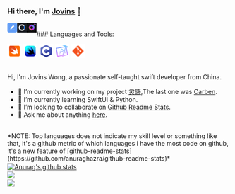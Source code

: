 ### Hi there, I'm [Jovins](https://jovins.cn/) 👋

<a href="http://jovins.cn/">
  <img align="left" alt="Jovins Wong | Blog" width="22px" src="https://raw.githubusercontent.com/jovins/jovins/master/assets/jovinsblog.png" />
</a>
<a href="https://apps.apple.com/cn/app/id1177925868">
  <img align="left" alt="AJovins Wong | Carben" width="22px" src="https://raw.githubusercontent.com/jovins/jovins/master/assets/jovinscarben.png" />
</a>
<a href="https://apps.apple.com/cn/app/id1478843357">
  <img align="left" alt="Jovins Wong | Fideo" width="22px" src="https://raw.githubusercontent.com/jovins/jovins/master/assets/jovinsfideo.png" />
</a>

<br />
### Languages and Tools:

<code><img height="32" src="https://raw.githubusercontent.com/jovins/jovins/master/assets/jovinsswift.png"></code>
<code><img height="32" src="https://raw.githubusercontent.com/jovins/jovins/master/assets/jovinsswiftui.png"></code>
<code><img height="32" src="https://raw.githubusercontent.com/jovins/jovins/master/assets/jovinsobjective.png"></code>
<code><img height="32" src="https://raw.githubusercontent.com/jovins/jovins/master/assets/jovinsxcode.png"></code>
<code><img height="32" src="https://raw.githubusercontent.com/jovins/jovins/master/assets/jovinsgit.png"></code>   

<br />
Hi, I'm Jovins Wong, a passionate self-taught swift developer from China.

- 🔭 I’m currently working on my project [灵感](https://apps.apple.com/cn/app/id1478843357),The last one was [Carben](https://apps.apple.com/cn/app/id1177925868).
- 🌱 I’m currently learning SwiftUI & Python.
- 👯 I’m looking to collaborate on [Github Readme Stats](https://github.com/anuraghazra/github-readme-stats).
- 💬 Ask me about anything [here](https://github.com/Jovins/Jovins/issues).

<br />
*NOTE: Top languages does not indicate my skill level or something like that, it's a github metric of which languages i have the most code on github, it's a new feature of [github-readme-stats](https://github.com/anuraghazra/github-readme-stats)*

<a href="https://github.com/anuraghazra/github-readme-stats">
  <img align="center" src="https://github-readme-stats.anuraghazra1.vercel.app/api?username=Jovins&show_icons=true&include_all_commits=true&theme=radical" alt="Anurag's github stats" />
</a>

<br />

<a href="https://github.com/anuraghazra/github-readme-stats">
  <!-- Change the `github-readme-stats.anuraghazra1.vercel.app` to `github-readme-stats.vercel.app`  -->
  <img align="center" src="https://github-readme-stats.anuraghazra1.vercel.app/api/top-langs/?username=Jovins&layout=compact&theme=radical" />
</a>

<br />

<a href="https://github.com/Jovins/jovins.github.io">
  <!-- Change the `github-readme-stats.anuraghazra1.vercel.app` to `github-readme-stats.vercel.app`  -->
  <img align="center" src="https://github-readme-stats.anuraghazra1.vercel.app/api/pin/?username=Jovins&repo=jovins.github.io&theme=radical" />
</a>


<!--
**Jovins/Jovins** is a ✨ _special_ ✨ repository because its `README.md` (this file) appears on your GitHub profile.

Here are some ideas to get you started:

- 🔭 I’m currently working on ...
- 🌱 I’m currently learning ...
- 👯 I’m looking to collaborate on ...
- 🤔 I’m looking for help with ...
- 💬 Ask me about ...
- 📫 How to reach me: ...
- 😄 Pronouns: ...
- ⚡ Fun fact: ...
-->
